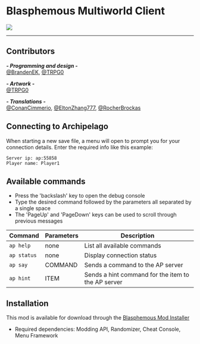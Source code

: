 # Blasphemous Multiworld Client

<img src="https://img.shields.io/github/downloads/BrandenEK/Blasphemous.Randomizer.Multiworld/total?color=39B7C6&style=for-the-badge">

---

## Contributors

***- Programming and design -*** <br>
[@BrandenEK](https://github.com/BrandenEK), [@TRPG0](https://github.com/TRPG0)

***- Artwork -*** <br>
[@TRPG0](https://github.com/TRPG0)

***- Translations -*** <br>
[@ConanCimmerio](https://github.com/ConanCimmerio), [@EltonZhang777](https://github.com/EltonZhang777), [@RocherBrockas](https://github.com/RocherBrockas)

## Connecting to Archipelago
When starting a new save file, a menu will open to prompt you for your connection details.  Enter the required info like this example:
```
Server ip: ap:55858
Player name: Player1
```

## Available commands
- Press the 'backslash' key to open the debug console
- Type the desired command followed by the parameters all separated by a single space
- The 'PageUp' and 'PageDown' keys can be used to scroll through previous messages

| Command | Parameters | Description |
| ------- | ----------- | ------- |
| `ap help` | none | List all available commands |
| `ap status` | none | Display connection status |
| `ap say` | COMMAND | Sends a command to the AP server |
| `ap hint` | ITEM | Sends a hint command for the item to the AP server |

## Installation
This mod is available for download through the [Blasphemous Mod Installer](https://github.com/BrandenEK/Blasphemous.Modding.Installer)
- Required dependencies: Modding API, Randomizer, Cheat Console, Menu Framework
